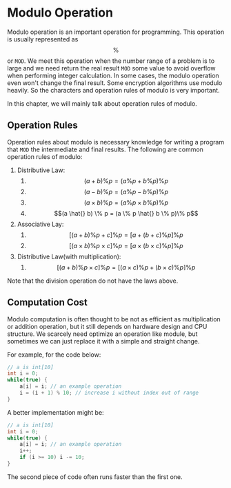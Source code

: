 # Modulo Operation

Modulo operation is an important operation for programming. This operation is usually represented as $$\%$$ or `MOD`.
We meet this operation when the number range of a problem is to large and we need return the real result `MOD` some
value to avoid overflow when performing integer calculation. In some cases, the modulo operation even won't change
the final result. Some encryption algorithms use modulo heavily. So the characters and operation rules of
modulo is very important.

In this chapter, we will mainly talk about operation rules of modulo.

## Operation Rules

Operation rules about modulo is necessary knowledge for writing a program that `MOD` the intermediate and final results.
The following are common operation rules of modulo:

1. Distributive Law:
    1. $$(a + b) \% p = (a \% p + b \% p) \% p$$
    1. $$(a - b) \% p = (a \% p - b \% p) \% p$$
    1. $$(a \times b) \% p = (a \% p \times b \% p)\% p$$
    1. $$(a \hat{} b) \% p = (a \% p \hat{} b \% p)\% p$$
2. Associative Lay:
    1. $$[(a + b) \% p + c] \% p = [a + (b + c) \% p] \% p$$
    1. $$[(a \times b) \% p \times c] \% p = [a \times (b \times c) \% p] \% p$$
3. Distributive Law(with multiplication):
    1. $$[(a + b) \% p \times c] \% p = [(a \times c)\%p + (b \times c) \% p] \% p$$

Note that the division operation do not have the laws above.

## Computation Cost

Modulo computation is often thought to be not as efficient as multiplication or addition operation,
but it still depends on hardware design and CPU structure. We scarcely need optimize an operation
like module, but sometimes we can just replace it with a simple and straight change.

For example, for the code below:

```java
// a is int[10]
int i = 0;
while(true) {
    a[i] = i; // an example operation
    i = (i + 1) % 10; // increase i without index out of range
}
```

A better implementation might be:

```java
// a is int[10]
int i = 0;
while(true) {
    a[i] = i; // an example operation
    i++;
    if (i >= 10) i -= 10;
}
```

The second piece of code often runs faster than the first one.
